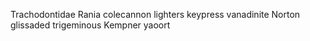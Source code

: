 Trachodontidae Rania colecannon lighters keypress vanadinite Norton glissaded trigeminous Kempner yaoort 